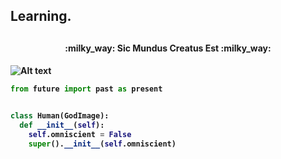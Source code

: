 <h2>Learning.<h2>
  
<h4 align="center">:milky_way: Sic Mundus Creatus Est :milky_way:<h4>
  
![Alt text](https://imgur.com/dgYycR8)
  
  
```python
from future import past as present


class Human(GodImage):
  def __init__(self):
    self.omniscient = False
    super().__init__(self.omniscient)
```

